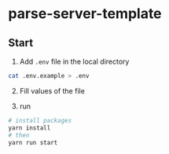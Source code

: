 # parse-server-template

## Start

1. Add `.env` file in the local directory

```bash
cat .env.example > .env
```

2. Fill values of the file

3. run

```bash
# install packages
yarn install
# then
yarn run start
```